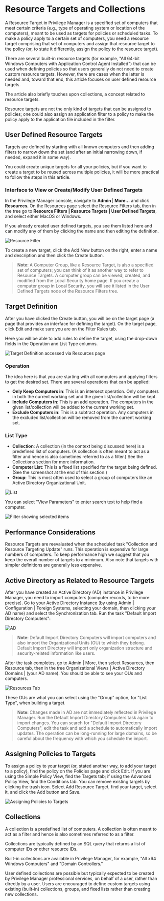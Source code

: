 [title]: # (Resource Targets and Collections)
[tags]: # (filter)
[priority]: # (5001)
# Resource Targets and Collections

A Resource Target in Privilege Manager is a specified set of computers that meet certain criteria (e.g., type of operating system or location of the computers), meant to be used as targets for policies or scheduled tasks. To make a policy apply to a certain set of computers, you need a resource target comprising that set of computers and assign that resource target to the policy (or, to state it differently, assign the policy to the resource target).

There are several built-in resource targets (for example, "All 64-bit Windows Computers with Application Control Agent Installed") that can be used when defining policies so that users generally do not need to create custom resource targets. However, there are cases when the latter is needed and, toward that end, this article focuses on user defined resource targets.

The article also briefly touches upon collections, a concept related to resource targets.

Resource targets are not the only kind of targets that can be assigned to policies; one could also assign an application filter to a policy to make the policy apply to the application file included in the filter.

## User Defined Resource Targets

Targets are defined by starting with all known computers and then adding filters to narrow down the set (and after an initial narrowing down, if needed, expand it in some way).

You could create unique targets for all your policies, but if you want to create a target to be reused across multiple policies, it will be more practical to follow the steps in this article.

### Interface to View or Create/Modify User Defined Targets

In the Privilege Manager console, navigate to __Admin | More...__ and click __Resources__.  On the Resources page select the Resource Filters tab, then in the tree go to __Resource Filters | Resource Targets | User Defined Targets__, and select either MacOS or Windows.

If you already created user defined targets, you see them listed here and can modify any of them by clicking the name and then editing the definition.

![Resource Filter](images/resources/res_filter.png)

To create a new target, click the Add New button on the right, enter a name and description and then click the Create button.

>**Note**:
>A Computer Group, like a Resource Target, is also a specified set of computers; you can think of it as another way to refer to Resource Targets. A computer group can be viewed, created, and modified from the Local Security home page. If you create a computer group in Local Security, you will see it listed in the User Defined Targets node of the Resource Filters tree. <!-- However, in this article we are not referring to the Local Security interface for defining Resource Targets since the focus here is to define targets for policies, which is a feature related to Application Control. -->

## Target Definition
After you have clicked the Create button, you will be on the target page (a page that provides an interface for defining the target). On the target page, click Edit and make sure you are on the Filter Rules tab.

Here you will be able to add rules to define the target, using the drop-down fields in the Operation and List Type columns.

![Target Definition accessed via Resources page](images/resources/target_def.png)

### Operation

The idea here is that you are starting with all computers and applying filters to get the desired set.  There are several operations that can be applied:

* __Only Keep Computers in__:  This is an intersect operation. Only computers in both the current working set and the given list/collection will be kept.
* __Include Computers in__:  This is an add operation. The computers in the given list/collection will be added to the current working set.
* __Exclude Computers in__:  This is a subtract operation. Any computers in the excluded list/collection will be removed from the current working set.

### List Type

* __Collection__: A collection (in the context being discussed here) is a predefined list of computers.  (A collection is often meant to act as a filter and hence is also sometimes referred to as a filter.) See the Collections section for more information.
* __Computer List__:  This is a fixed list specified for the target being defined. (See the screenshot at the end of this section.)
* __Group__:  This is most often used to select a group of computers like an Active Directory Organizational Unit.

![List](images/resources/list.png)

You can select "View Parameters" to enter search text to help find a computer.

![Filter showing selected items](images/resources/ou-list.png)

## Performance Considerations

Resource Targets are reevaluated when the scheduled task "Collection and Resource Targeting Update" runs.  This operation is expensive for large numbers of computers.  To keep performance high we suggest that you keep the overall number of targets to a minimum.  Also note that targets with simpler definitions are generally less expensive.

## Active Directory as Related to Resource Targets

After you have created an Active Directory (AD) instance in Privilege Manager, you need to import computers (computer records, to be more precise).  Go to your Active Directory Instance (by using Admin | Configuration | Foreign Systems, selecting your domain, then clicking your AD name) and select the Synchronization tab.  Run the task "Default Import Directory Computers":

![AD](images/resources/ad.png)

>**Note**:
>Default Import Directory Computers will import computers and also import the Organizational Units (OU) to which they belong. Default Import Directory will import only organization structure and security-related information like users.

After the task completes, go to Admin | More, then select Resources, then Resource tab, then in the tree Organizational Views | Active Directory Domains | (your AD name).  You should be able to see your OUs and computers.

![Resources Tab](images/resources/resources_tab.png)

These OUs are what you can select using the "Group" option, for "List Type", when building a target.

>**Note**:
>Changes made in AD are not immediately reflected in Privilege Manager.  Run the Default Import Directory Computers task again to import changes.  You can search for "Default Import Directory Computers", edit the task and add a schedule to automatically import updates.  The operation can be long-running for large domains, so be careful about the frequency with which you schedule the import.

## Assigning Policies to Targets

To assign a policy to your target (or, stated another way, to add your target to a policy), find the  policy on the Policies page and click Edit.  If you are using the Simple Policy View, find the Targets tab; if using the Advanced Policy View, find the Conditions tab.  You can remove existing targets by clicking the trash icon.  Select Add Resource Target, find your target, select it, and click the Add button and Save.

![Assigning Policies to Targets](images/resources/assign.png)

## Collections

A collection is a predefined list of computers. A collection is often meant to act as a filter and hence is also sometimes referred to as a filter.

Collections are typically defined by an SQL query that returns a list of computer IDs or other resource IDs.

Built-in collections are available in Privilege Manager, for example, "All x64 Windows Computers" and "Domain Controllers."

User defined collections are possible but typically expected to be created by Privilege Manager professional services, on behalf of a user, rather than directly by a user.  Users are encouraged to define custom targets using existing (built-in) collections, groups, and fixed lists rather than creating new collections.
